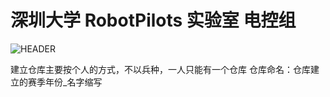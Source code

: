 # 深圳大学 RobotPilots 实验室 电控组
![HEADER](https://github.com/rp2023EC/.github/blob/main/profile/src/header.png)

建立仓库主要按个人的方式，不以兵种，一人只能有一个仓库
仓库命名：仓库建立的赛季年份_名字缩写
